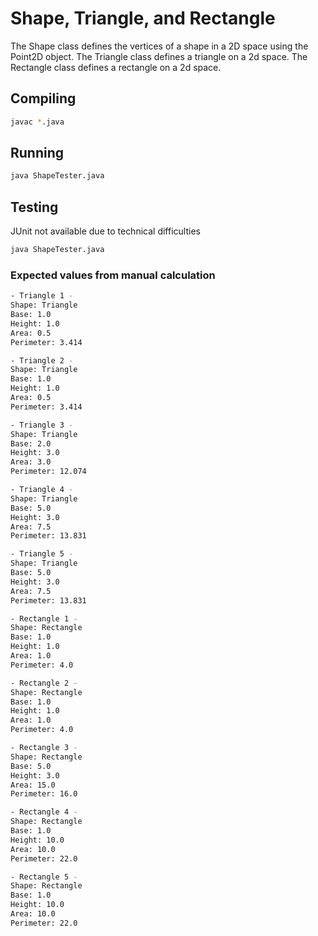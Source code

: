 # Shape, Triangle, and Rectangle

The Shape class defines the vertices of a shape in a 2D space using the Point2D object.
The Triangle class defines a triangle on a 2d space.
The Rectangle class defines a rectangle on a 2d space.


## Compiling

```bash
javac *.java
```

## Running

```bash
java ShapeTester.java
```

## Testing

JUnit not available due to technical difficulties
```bash
java ShapeTester.java
```

### Expected values from manual calculation
```bash
- Triangle 1 -
Shape: Triangle
Base: 1.0
Height: 1.0
Area: 0.5
Perimeter: 3.414

- Triangle 2 -
Shape: Triangle
Base: 1.0
Height: 1.0
Area: 0.5
Perimeter: 3.414

- Triangle 3 -
Shape: Triangle
Base: 2.0
Height: 3.0
Area: 3.0
Perimeter: 12.074

- Triangle 4 -
Shape: Triangle
Base: 5.0
Height: 3.0
Area: 7.5
Perimeter: 13.831

- Triangle 5 -
Shape: Triangle
Base: 5.0
Height: 3.0
Area: 7.5
Perimeter: 13.831

- Rectangle 1 -
Shape: Rectangle
Base: 1.0
Height: 1.0
Area: 1.0
Perimeter: 4.0

- Rectangle 2 -
Shape: Rectangle
Base: 1.0
Height: 1.0
Area: 1.0
Perimeter: 4.0

- Rectangle 3 -
Shape: Rectangle
Base: 5.0
Height: 3.0
Area: 15.0
Perimeter: 16.0

- Rectangle 4 -
Shape: Rectangle
Base: 1.0
Height: 10.0
Area: 10.0
Perimeter: 22.0

- Rectangle 5 -
Shape: Rectangle
Base: 1.0
Height: 10.0
Area: 10.0
Perimeter: 22.0
```
